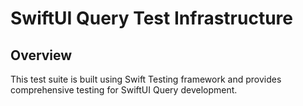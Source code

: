 # SwiftUI Query Test Infrastructure

## Overview
This test suite is built using Swift Testing framework and provides comprehensive testing for SwiftUI Query development.

